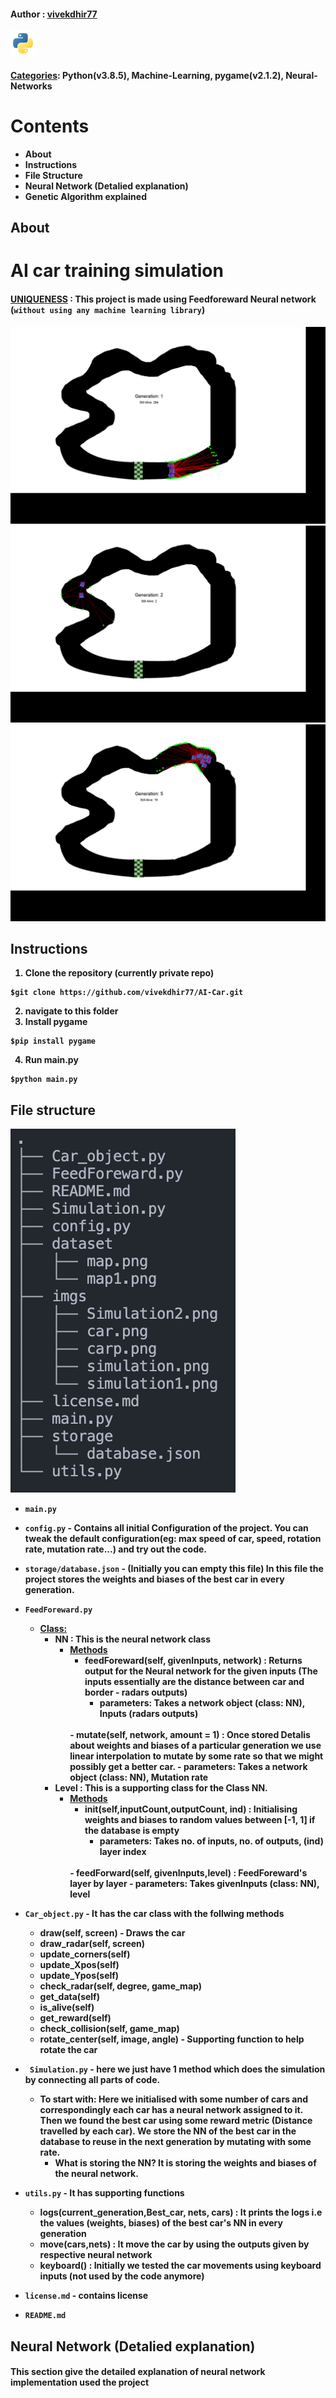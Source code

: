 #### Author : [vivekdhir77](https://github.com/vivekdhir77)
<a href="https://www.python.org" target="_blank"> <img src="https://raw.githubusercontent.com/devicons/devicon/master/icons/python/python-original.svg" alt="python" width="40" height="40"/> </a>


#### <u>Categories</u>: Python(v3.8.5), Machine-Learning, pygame(v2.1.2), Neural-Networks

# Contents
- <b>About<b>
- <b>Instructions<b>
- <b>File Structure<b>
- <b>Neural Network (Detalied explanation)<b>
- <b>Genetic Algorithm explained<b>


## About

# AI car training simulation
#### <u><b>UNIQUENESS</b></u> : This project is made using Feedforeward Neural network (`without using any machine learning library`)

<img src="imgs/simulation.png">
<img src="imgs/simulation1.png">
<img src="imgs/Simulation2.png">


## Instructions

1. Clone the repository (currently private repo) <br> 
```
$git clone https://github.com/vivekdhir77/AI-Car.git
```

2. navigate to this folder <br>
3. Install pygame
```
$pip install pygame
``` 

4. Run main.py <br>
```
$python main.py
```

## File structure
<img src="imgs/Tree.png">

- `main.py`

- `config.py` - Contains all initial Configuration of the project. You can tweak the default configuration(eg: max speed of car, speed, rotation rate, mutation rate...) and try out the code.

- `storage/database.json` - (Initially you can empty this file) In this file the project stores the weights and biases of the best car in every generation. 

- `FeedForeward.py` 
    - <u>Class:</u>
        - NN : This is the neural network class
            - <u>Methods</u>
                - feedForeward(self, givenInputs, network) : Returns output for the Neural network for the given inputs (The inputs essentially are the distance between car and border - radars outputs)
                    - parameters: Takes a network object (class: NN), Inputs (radars outputs)
                <br>
                - mutate(self, network, amount = 1) : Once stored Detalis about weights and biases of a particular generation we use linear interpolation to mutate by some rate so that we might possibly get a better car.
                    - parameters: Takes a network object (class: NN), Mutation rate
        - Level : This is a supporting class for the Class NN.
            - <u>Methods</u>
                - __init__(self,inputCount,outputCount, ind) : Initialising weights and biases to random values between [-1, 1] if the database is empty
                    - parameters: Takes no. of inputs, no. of outputs, (ind) layer index
                <br>
                - feedForward(self, givenInputs,level) : FeedForeward's layer by layer
                    - parameters: Takes givenInputs (class: NN), level

- `Car_object.py` - It has the car class with the follwing methods
    - draw(self, screen) - Draws the car 
    - draw_radar(self, screen)
    - update_corners(self)
    - update_Xpos(self)
    - update_Ypos(self)
    - check_radar(self, degree, game_map)
    - get_data(self)
    - is_alive(self)
    - get_reward(self)
    - check_collision(self, game_map)
    - rotate_center(self, image, angle) - Supporting function to help rotate the car

- ` Simulation.py` - here we just have 1 method which does the simulation by connecting all parts of code. 
    - To start with: Here we initialised with some number of cars and correspondingly each car has a neural network assigned to it. Then we found the best car using some reward metric (Distance travelled by each car). We store the NN of the best car in the database to reuse in the next generation by mutating with some rate. 
        - What is storing the NN? It is storing the weights and biases of the neural network.

- `utils.py` - It has supporting functions
    - logs(current_generation,Best_car,  nets, cars) : It prints the logs i.e the values (weights, biases) of the best car's NN in every generation
    - move(cars,nets) : It move the car by using the outputs given by respective neural network
    - keyboard() : Initially we tested the car movements using keyboard inputs (not used by the code anymore)

- `license.md` - contains license
- `README.md` 

## Neural Network (Detalied explanation) 

#### This section give the detailed explanation of neural network implementation used the project
